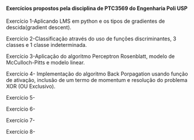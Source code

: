 #### Exercícios propostos pela disciplina de PTC3569 do Engenharia Poli USP
Exercício 1-Aplicando LMS em python e os tipos de gradientes de descida(gradient descent).

Exercício 2-Classificação através do uso de funções discriminantes, 3 classes e 1 classe indeterminada.

Exercício 3-Aplicação do algoritmo Perceptron Rosenblatt, modelo de McCulloch-Pitts e modelo linear.

Exercício 4- Implementação do algoritmo Back Porpagation usando função de ativação, inclusão de um termo de momentum e resolução do problema XOR (OU Exclusivo).

Exercício 5-

Exercício 6-

Exercício 7-

Exercício 8-
